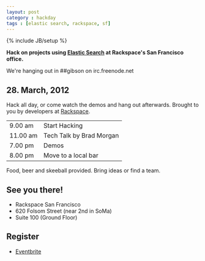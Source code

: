 ```yaml
---
layout: post
category : hackday
tags : [elastic search, rackspace, sf]
---
```

{% include JB/setup %}

<div class="topinfo center alert"><b>Hack on projects using <a href="http://www.elasticsearch.org/">Elastic Search</a> at Rackspace's San Francisco office.</b></div>

We're hanging out in ##gibson on irc.freenode.net

## 28. March, 2012

Hack all day, or come watch the demos and hang out afterwards. Brought to you by developers at <a href="http://rackspace.com">Rackspace</a>.

<table class="table table-bordered table-striped">
  <thead></thead>
  <tbody>
  <tr><td>9.00 <span class="light">am</span></td><td>Start Hacking</td></tr>
  <tr><td>11.00  <span class="light">am</span></td><td>Tech Talk by Brad Morgan</td></tr>
  <tr><td>7.00  <span class="light">pm</span></td><td>Demos</td></tr>
  <tr><td>8.00  <span class="light">pm</span></td><td>Move to a local bar</td></tr>
  </tbody>
</table>

Food, beer and skeeball provided. Bring ideas or find a team.

## See you there!

<ul class="unstyled">
  <li>Rackspace San Francisco</li>
  <li>620 Folsom Street (near 2nd in SoMa)</li>
  <li>Suite 100 (Ground Floor)</li>
</ul>

## Register

- [Eventbrite](http://elasticsearchhackday.eventbrite.com/ )

